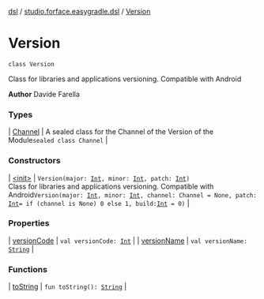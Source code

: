 [dsl](../../index.md) / [studio.forface.easygradle.dsl](../index.md) / [Version](./index.md)

# Version

`class Version`

Class for libraries and applications versioning. Compatible with Android

**Author**
Davide Farella

### Types

| [Channel](-channel/index.md) | A sealed class for the Channel of the Version of the Module`sealed class Channel` |

### Constructors

| [&lt;init&gt;](-init-.md) | `Version(major: `[`Int`](https://kotlinlang.org/api/latest/jvm/stdlib/kotlin/-int/index.html)`, minor: `[`Int`](https://kotlinlang.org/api/latest/jvm/stdlib/kotlin/-int/index.html)`, patch: `[`Int`](https://kotlinlang.org/api/latest/jvm/stdlib/kotlin/-int/index.html)`)`<br>Class for libraries and applications versioning. Compatible with Android`Version(major: `[`Int`](https://kotlinlang.org/api/latest/jvm/stdlib/kotlin/-int/index.html)`, minor: `[`Int`](https://kotlinlang.org/api/latest/jvm/stdlib/kotlin/-int/index.html)`, channel: Channel = None, patch: `[`Int`](https://kotlinlang.org/api/latest/jvm/stdlib/kotlin/-int/index.html)` = if (channel is None) 0 else 1, build: `[`Int`](https://kotlinlang.org/api/latest/jvm/stdlib/kotlin/-int/index.html)` = 0)` |

### Properties

| [versionCode](version-code.md) | `val versionCode: `[`Int`](https://kotlinlang.org/api/latest/jvm/stdlib/kotlin/-int/index.html) |
| [versionName](version-name.md) | `val versionName: `[`String`](https://kotlinlang.org/api/latest/jvm/stdlib/kotlin/-string/index.html) |

### Functions

| [toString](to-string.md) | `fun toString(): `[`String`](https://kotlinlang.org/api/latest/jvm/stdlib/kotlin/-string/index.html) |

